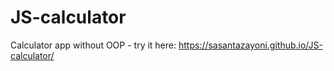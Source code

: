 # JS-calculator

Calculator app without OOP - try it here: https://sasantazayoni.github.io/JS-calculator/
